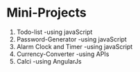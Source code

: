 # Mini-Projects
 1. Todo-list -using javaScript
 2. Password-Generator -using javaScript
 3. Alarm Clock and Timer -using javaScript
 4. Currency-Converter -using APIs
 5. Calci -using AngularJs